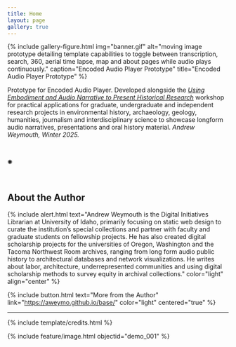 ```yaml
---
title: Home
layout: page
gallery: true
---
```


{% include gallery-figure.html img="banner.gif" alt="moving image prototype detailing template capabilities to toggle between transcription, search, 360, aerial time lapse, map and about pages while audio plays continuously." caption="Encoded Audio Player Prototype" title="Encoded Audio Player Prototype" %}

Prototype for Encoded Audio Player. Developed alongside the _[Using Embodiment and Audio Narrative to Present Historical Research](https://aweymo-ui.github.io/embody_audio/)_ workshop for practical applications for graduate, undergraduate and independent research projects in environmental history, archaeology, geology, humanities, journalism and interdisciplinary science to showcase longform audio narratives, presentations and oral history material. _Andrew Weymouth, Winter 2025._


<br>

<div class="symbol-container">
    <p class="symbol">&#10042;</p>
</div>

<br>

## About the Author

{% include alert.html text="Andrew Weymouth is the Digital Initiatives Librarian at University of Idaho, primarily focusing on static web design to curate the institution’s special collections and partner with faculty and graduate students on fellowship projects. He has also created digital scholarship projects for the universities of Oregon, Washington and the Tacoma Northwest Room archives, ranging from long form audio public history to architectural databases and network visualizations. He writes about labor, architecture, underrepresented communities and using digital scholarship methods to survey equity in archival collections." color="light" align="center" %}

{% include button.html text="More from the Author" link="https://aweymo.github.io/base/" color="light" centered="true" %}


------

{% include template/credits.html %}

{% include feature/image.html objectid="demo_001" %}

